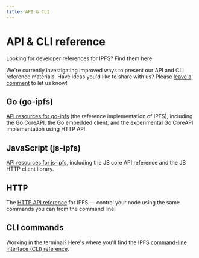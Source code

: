 ```yaml
---
title: API & CLI
---
```


# API & CLI reference

Looking for developer references for IPFS? Find them here.

We're currently investigating improved ways to present our API and CLI reference materials. Have ideas you'd like to share with us? Please [leave a comment](https://github.com/ipfs/docs/issues/339) to let us know!

## Go (go-ipfs)

[API resources for go-ipfs](/reference/go/api/) (the reference implementation of IPFS), including the Go CoreAPI, the Go embedded client, and the experimental Go CoreAPI implementation using HTTP API.

## JavaScript (js-ipfs)

[API resources for js-ipfs](/reference/js/api/), including the JS core API reference and the JS HTTP client library.

## HTTP

The [HTTP API reference](http/api) for IPFS — control your node using the same commands you can from the command line!

## CLI commands

Working in the terminal? Here's where you'll find the IPFS [command-line interface (CLI) reference](/reference/cli/).
